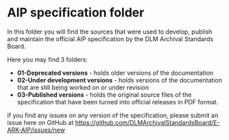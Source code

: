 # AIP specification folder

In this folder you will find the sources that were used to develop, publish and maintain the official AIP specification by the DLM Archival Standards Board.

Here you may find 3 folders:

- **01-Deprecated versions** - holds older versions of the documentation
- **02-Under development versions** - holds versions of the documentation that are still being worked on or under revision
- **03-Published versions** - holds the original source files of the specification that have been turned into official releases in PDF format.

If you find any issues on any version of the specification, please submit an issue here on GitHub at https://github.com/DLMArchivalStandardsBoard/E-ARK-AIP/issues/new
